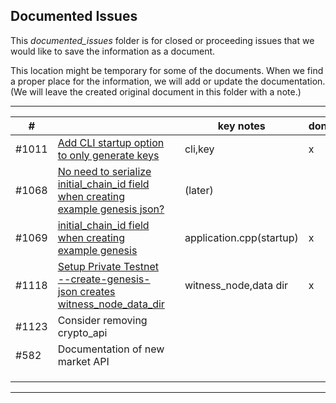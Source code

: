 ## Documented Issues

This *documented_issues* folder is for closed or proceeding issues that we would like to save the information as a document. 

This location might be temporary for some of the documents. When we find a proper place for the information, we will add or update the documentation. (We will leave the created original document in this folder with a note.)

***

|  # |   |   | key notes  |done|
|---|---|---|---|---|
|#1011 |[Add CLI startup option to only generate keys](/core/knowledge_base/documented_issues/1011_add_cli_startup.md) |  | cli,key |x|
|#1068| [No need to serialize initial_chain_id field when creating example genesis json?](/core/knowledge_base/documented_issues/1068_no_need_to%20serialize_initial_chain_id.md#no-need-to-serialize-initial_chain_id-field-when-creating-example-genesis-json-1068)  |  |(later)   | |
|#1069 | [initial_chain_id field when creating example genesis](/core/knowledge_base/documented_issues/1069_initial_chain_id.md)  |  | application.cpp(startup) |x|
|#1118 | [Setup Private Testnet --create-genesis-json creates witness_node_data_dir](/core/knowledge_base/documented_issues/1118_data_dir.md)  |  | witness_node,data dir|x|
| #1123 | Consider removing crypto_api  |  |  | |
|#582 | Documentation of new market API  |  |  | |
| |  |  |  | |
| |  |  |  | |
| |  |  |  | |


***

